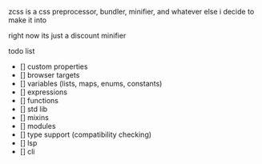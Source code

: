 zcss is a css preprocessor, bundler, minifier, and whatever else i decide to make it into

right now its just a discount minifier

todo list
- [] custom properties
- [] browser targets
- [] variables (lists, maps, enums, constants)
- [] expressions
- [] functions
- [] std lib
- [] mixins
- [] modules
- [] type support (compatibility checking)
- [] lsp
- [] cli
